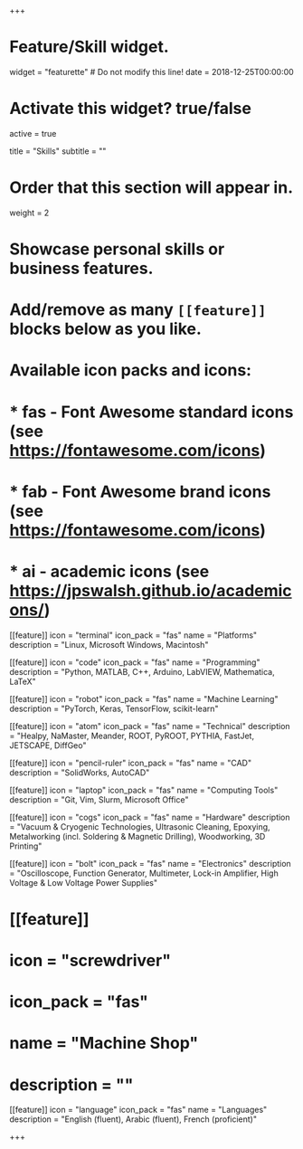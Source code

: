 +++
# Feature/Skill widget.
widget = "featurette"  # Do not modify this line!
date = 2018-12-25T00:00:00

# Activate this widget? true/false
active = true

title = "Skills"
subtitle = ""

# Order that this section will appear in.
weight = 2

# Showcase personal skills or business features.
# 
# Add/remove as many `[[feature]]` blocks below as you like.
# 
# Available icon packs and icons:
# * fas - Font Awesome standard icons (see https://fontawesome.com/icons)
# * fab - Font Awesome brand icons (see https://fontawesome.com/icons)
# * ai - academic icons (see https://jpswalsh.github.io/academicons/)

[[feature]]
  icon = "terminal"
  icon_pack = "fas"
  name = "Platforms"
  description = "Linux, Microsoft Windows, Macintosh"
  
[[feature]]
  icon = "code"
  icon_pack = "fas"
  name = "Programming"
  description = "Python, MATLAB, C++, Arduino, LabVIEW, Mathematica, LaTeX"  
  
[[feature]]
  icon = "robot"
  icon_pack = "fas"
  name = "Machine Learning"
  description = "PyTorch, Keras, TensorFlow, scikit-learn"
  
[[feature]]
  icon = "atom"
  icon_pack = "fas"
  name = "Technical"
  description = "Healpy, NaMaster, Meander, ROOT, PyROOT, PYTHIA, FastJet, JETSCAPE, DiffGeo"
  
[[feature]]
  icon = "pencil-ruler"
  icon_pack = "fas"
  name = "CAD"
  description = "SolidWorks, AutoCAD"
  
[[feature]]
  icon = "laptop"
  icon_pack = "fas"
  name = "Computing Tools"
  description = "Git, Vim, Slurm, Microsoft Office"  
  
[[feature]]
  icon = "cogs"
  icon_pack = "fas"
  name = "Hardware"
  description = "Vacuum & Cryogenic Technologies, Ultrasonic Cleaning, Epoxying, Metalworking (incl. Soldering & Magnetic Drilling), Woodworking, 3D Printing"  
  
[[feature]]
  icon = "bolt"
  icon_pack = "fas"
  name = "Electronics"
  description = "Oscilloscope, Function Generator, Multimeter, Lock-in Amplifier, High Voltage & Low Voltage Power Supplies"  
  
# [[feature]]
#  icon = "screwdriver"
#  icon_pack = "fas"
#  name = "Machine Shop"
#  description = ""
 
[[feature]]
  icon = "language"
  icon_pack = "fas"
  name = "Languages"
  description = "English (fluent), Arabic (fluent), French (proficient)"
 
+++
